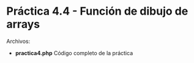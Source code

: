 # Práctica 4.4 - Función de dibujo de arrays

Archivos:
* **practica4.php** Código completo de la práctica
